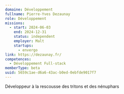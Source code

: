 ```yaml
---
domaine: Développement
fullname: Pierre-Yves Dezaunay
role: Développement
missions:
  - start: 2024-06-03
    end: 2024-12-31
    status: independent
    employer: Malt
    startups:
      - envergo
link: https://dezaunay.fr/
competences:
  - Développement Full-stack
memberType: beta
uuid: 5659c1ae-d6a6-43ac-b0ed-0ebfde9017f7
---
```

Développeur à la rescousse des tritons et des nénuphars 

